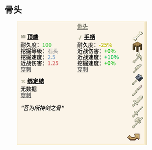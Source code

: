 # 骨头

<figure><img src="../../.gitbook/assets/屏幕截图 2025-03-03 165526.png" alt=""><figcaption></figcaption></figure>
